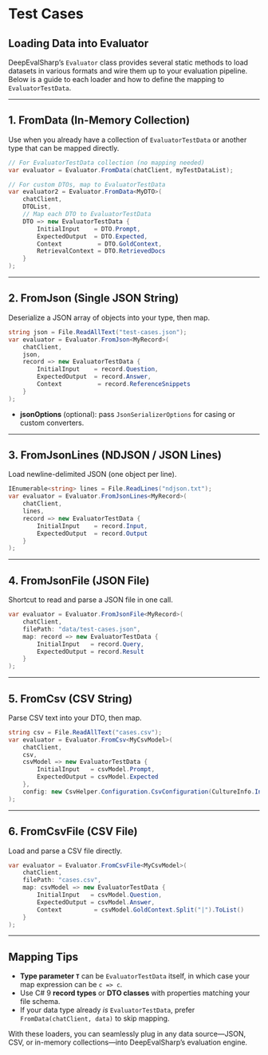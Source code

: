 # Test Cases

## Loading Data into Evaluator

DeepEvalSharp’s `Evaluator` class provides several static methods to load datasets in various formats and wire them up to your evaluation pipeline. Below is a guide to each loader and how to define the mapping to `EvaluatorTestData`.

---

## 1. FromData (In-Memory Collection)

Use when you already have a collection of `EvaluatorTestData` or another type that can be mapped directly.

```csharp
// For EvaluatorTestData collection (no mapping needed)
var evaluator = Evaluator.FromData(chatClient, myTestDataList);

// For custom DTOs, map to EvaluatorTestData
var evaluator2 = Evaluator.FromData<MyDTO>(
    chatClient,
    DTOList,
    // Map each DTO to EvaluatorTestData
    DTO => new EvaluatorTestData {
        InitialInput    = DTO.Prompt,
        ExpectedOutput  = DTO.Expected,
        Context          = DTO.GoldContext,
        RetrievalContext = DTO.RetrievedDocs
    }
);
```

---

## 2. FromJson (Single JSON String)

Deserialize a JSON array of objects into your type, then map.

```csharp
string json = File.ReadAllText("test-cases.json");
var evaluator = Evaluator.FromJson<MyRecord>(
    chatClient,
    json,
    record => new EvaluatorTestData {
        InitialInput    = record.Question,
        ExpectedOutput  = record.Answer,
        Context          = record.ReferenceSnippets
    }
);
```

- **jsonOptions** (optional): pass `JsonSerializerOptions` for casing or custom converters.

---

## 3. FromJsonLines (NDJSON / JSON Lines)

Load newline-delimited JSON (one object per line).

```csharp
IEnumerable<string> lines = File.ReadLines("ndjson.txt");
var evaluator = Evaluator.FromJsonLines<MyRecord>(
    chatClient,
    lines,
    record => new EvaluatorTestData {
        InitialInput    = record.Input,
        ExpectedOutput  = record.Output
    }
);
```

---

## 4. FromJsonFile (JSON File)

Shortcut to read and parse a JSON file in one call.

```csharp
var evaluator = Evaluator.FromJsonFile<MyRecord>(
    chatClient,
    filePath: "data/test-cases.json",
    map: record => new EvaluatorTestData {
        InitialInput   = record.Query,
        ExpectedOutput = record.Result
    }
);
```

---

## 5. FromCsv (CSV String)

Parse CSV text into your DTO, then map.

```csharp
string csv = File.ReadAllText("cases.csv");
var evaluator = Evaluator.FromCsv<MyCsvModel>(
    chatClient,
    csv,
    csvModel => new EvaluatorTestData {
        InitialInput   = csvModel.Prompt,
        ExpectedOutput = csvModel.Expected
    },
    config: new CsvHelper.Configuration.CsvConfiguration(CultureInfo.InvariantCulture)
);
```

---

## 6. FromCsvFile (CSV File)

Load and parse a CSV file directly.

```csharp
var evaluator = Evaluator.FromCsvFile<MyCsvModel>(
    chatClient,
    filePath: "cases.csv",
    map: csvModel => new EvaluatorTestData {
        InitialInput   = csvModel.Question,
        ExpectedOutput = csvModel.Answer,
        Context         = csvModel.GoldContext.Split("|").ToList()
    }
);
```

---

## Mapping Tips

- **Type parameter `T`** can be `EvaluatorTestData` itself, in which case your map expression can be `c => c`.
- Use C# 9 **record types** or **DTO classes** with properties matching your file schema.
- If your data type already _is_ `EvaluatorTestData`, prefer `FromData(chatClient, data)` to skip mapping.

With these loaders, you can seamlessly plug in any data source—JSON, CSV, or in-memory collections—into DeepEvalSharp’s evaluation engine.
